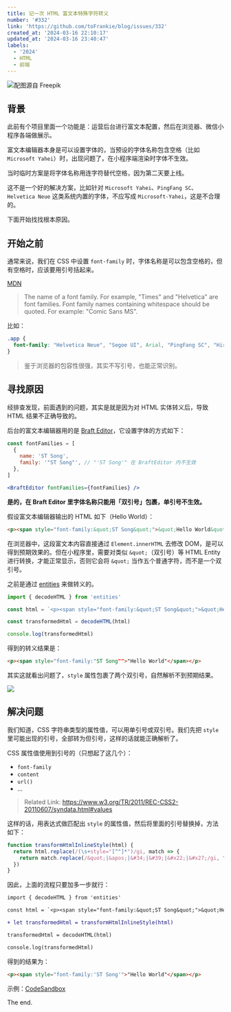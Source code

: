 ```yaml
---
title: 记一次 HTML 富文本特殊字符转义
number: '#332'
link: 'https://github.com/toFrankie/blog/issues/332'
created_at: '2024-03-16 22:10:17'
updated_at: '2024-03-16 23:40:47'
labels:
  - '2024'
  - HTML
  - 前端
---
```


![配图源自 Freepik](https://cdn.jsdelivr.net/gh/toFrankie/blog@main/images/2024/3/1710603624284.jpg)

## 背景

此前有个项目里面一个功能是：运营后台进行富文本配置，然后在浏览器、微信小程序各端做展示。

富文本编辑器本身是可以设置字体的，当预设的字体名称包含空格（比如 `Microsoft Yahei`）时，出现问题了，在小程序端渲染时字体不生效。

当时临时方案是将字体名称用连字符替代空格，因为第二天要上线。

这不是一个好的解决方案，比如针对 `Microsoft Yahei`、`PingFang SC`、`Helvetica Neue` 这类系统内置的字体，不应写成 `Microsoft-Yahei`，这是不合理的。

下面开始找找根本原因。

## 开始之前

通常来说，我们在 CSS 中设置 `font-family` 时，字体名称是可以包含空格的，但有空格时，应该要用引号括起来。

[MDN](https://developer.mozilla.org/en-US/docs/Web/CSS/font-family#family-name)

> The name of a font family. For example, "Times" and "Helvetica" are font families. Font family names containing whitespace should be quoted. For example: "Comic Sans MS".

比如：

```css
.app {
  font-family: "Helvetica Neue", "Segoe UI", Arial, "PingFang SC", "Hiragino Sans GB", "Microsoft YaHei", sans-serif;
}
```

> 鉴于浏览器的包容性很强，其实不写引号，也能正常识别。

## 寻找原因

经排查发现，前面遇到的问题，其实是就是因为对 HTML 实体转义后，导致 HTML 结果不正确导致的。

后台的富文本编辑器用的是 [Braft Editor](https://github.com/margox/braft-editor)，它设置字体的方式如下：

```js
const fontFamilies = [
  {
    name: 'ST Song',
    family: '"ST Song"', // "'ST Song'" 在 BraftEditor 内不生效
  },
]
```

```jsx
<BraftEditor fontFamilies={fontFamilies} />
```

**是的，在 Braft Editor 里字体名称只能用「双引号」包裹，单引号不生效。**

假设富文本编辑器输出的 HTML 如下（Hello World）：

```html
<p><span style="font-family:&quot;ST Song&quot;">&quot;Hello World&quot;</span></p>
```

在浏览器中，这段富文本内容直接通过 `Element.innerHTML` 去修改 DOM，是可以得到预期效果的。但在小程序里，需要对类似 `&quot;`（双引号）等 HTML Entity 进行转换，才能正常显示，否则它会将 `&quot;` 当作五个普通字符，而不是一个双引号。

之前是通过 [entities](https://github.com/fb55/entities) 来做转义的。

```js
import { decodeHTML } from 'entities'

const html = `<p><span style="font-family:&quot;ST Song&quot;">&quot;Hello World&quot;</span></p>`

const transformedHtml = decodeHTML(html)

console.log(transformedHtml)
```

得到的转义结果是：

```html
<p><span style="font-family:"ST Song"">"Hello World"</span></p>
```

其实这就看出问题了，`style` 属性包裹了两个双引号，自然解析不到预期结果。

![](https://cdn.jsdelivr.net/gh/toFrankie/blog@main/images/2024/3/1710601910676.png)


## 解决问题

我们知道，CSS 字符串类型的属性值，可以用单引号或双引号。我们先把 `style` 里可能出现的引号，全部转为但引号，这样的话就能正确解析了。

CSS 属性值使用到引号的（只想起了这几个）：

- `font-family`
- `content`
- `url()`
- ...

> Related Link: https://www.w3.org/TR/2011/REC-CSS2-20110607/syndata.html#values

这样的话，用表达式做匹配出 `style` 的属性值，然后将里面的引号替换掉，方法如下：

```js
function transformHtmlInlineStyle(html) {
  return html.replace(/(\s+style="[^"]*")/gi, match => {
    return match.replace(/&quot;|&apos;|&#34;|&#39;|&#x22;|&#x27;/gi, "'")
  })
}
```

因此，上面的流程只要加多一步就行：


```diff
import { decodeHTML } from 'entities'

const html = `<p><span style="font-family:&quot;ST Song&quot;">&quot;Hello World&quot;</span></p>`

+ let transformedHtml = transformHtmlInlineStyle(html)

transformedHtml = decodeHTML(html)

console.log(transformedHtml)
```

得到的结果为：

```html
<p><span style="font-family:'ST Song'">"Hello World"</span></p>
```

示例：[CodeSandbox](https://codesandbox.io/p/sandbox/braft-editor-demo-8ppx7t)

The end.
